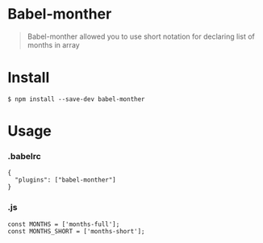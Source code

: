 # Babel-monther
> Babel-monther allowed you to use short notation for declaring list of months in array

# Install
```
$ npm install --save-dev babel-monther
```

# Usage

### .babelrc
```
{
  "plugins": ["babel-monther"]
}
```

### .js
```
const MONTHS = ['months-full'];
const MONTHS_SHORT = ['months-short'];
```